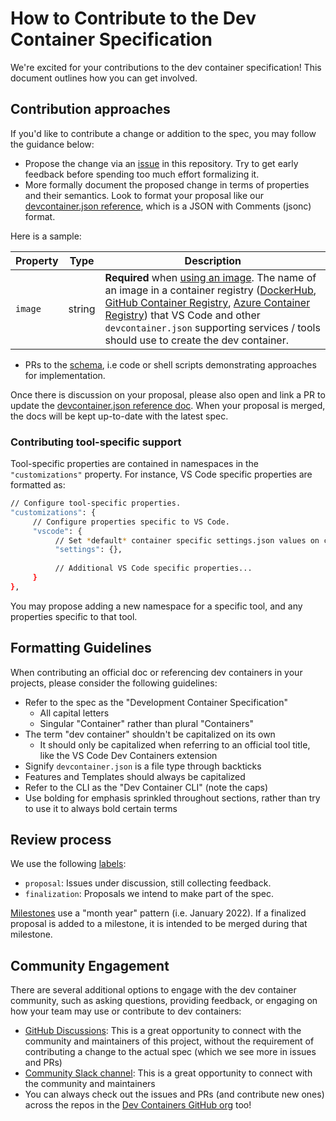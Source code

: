 # How to Contribute to the Dev Container Specification

We're excited for your contributions to the dev container specification! This document outlines how you can get involved. 

## Contribution approaches

If you'd like to contribute a change or addition to the spec, you may follow the guidance below:
- Propose the change via an [issue](https://github.com/microsoft/dev-container-spec/issues) in this repository. Try to get early feedback before spending too much effort formalizing it.
- More formally document the proposed change in terms of properties and their semantics. Look to format your proposal like our [devcontainer.json reference](https://aka.ms/devcontainer.json), which is a JSON with Comments (jsonc) format.

Here is a sample:

| Property | Type | Description |
|----------|------|-------------|
| `image` | string | **Required** when [using an image](/docs/remote/create-dev-container.md#using-an-image-or-dockerfile). The name of an image in a container registry ([DockerHub](https://hub.docker.com), [GitHub Container Registry](https://docs.github.com/packages/guides/about-github-container-registry), [Azure Container Registry](https://azure.microsoft.com/services/container-registry/)) that VS Code and other `devcontainer.json` supporting services / tools should use to create the dev container. |

- PRs to the [schema](https://github.com/devcontainers/spec/blob/main/schemas/devContainer.base.schema.json), i.e code or shell scripts demonstrating approaches for implementation.

Once there is discussion on your proposal, please also open and link a PR to update the [devcontainer.json reference doc](https://github.com/microsoft/vscode-docs/blob/main/docs/remote/devcontainerjson-reference.md). When your proposal is merged, the docs will be kept up-to-date with the latest spec.

### Contributing tool-specific support

Tool-specific properties are contained in namespaces in the `"customizations"` property. For instance, VS Code specific properties are formatted as:

```bash
// Configure tool-specific properties.
"customizations": {
     // Configure properties specific to VS Code.
     "vscode": {
          // Set *default* container specific settings.json values on container create.
          "settings": {},
			
          // Additional VS Code specific properties...
     }
},
```

You may propose adding a new namespace for a specific tool, and any properties specific to that tool.

## Formatting Guidelines

When contributing an official doc or referencing dev containers in your projects, please consider the following guidelines:

- Refer to the spec as the "Development Container Specification"
     - All capital letters
     - Singular "Container" rather than plural "Containers"
- The term "dev container" shouldn't be capitalized on its own
     - It should only be capitalized when referring to an official tool title, like the VS Code Dev Containers extension 
- Signify `devcontainer.json` is a file type through backticks 
- Features and Templates should always be capitalized
- Refer to the CLI as the "Dev Container CLI" (note the caps)
- Use bolding for emphasis sprinkled throughout sections, rather than try to use it to always bold certain terms

## Review process

We use the following [labels](https://github.com/microsoft/dev-container-spec/labels):

- `proposal`: Issues under discussion, still collecting feedback.
- `finalization`: Proposals we intend to make part of the spec.

[Milestones](https://github.com/microsoft/dev-container-spec/milestones) use a "month year" pattern (i.e. January 2022). If a finalized proposal is added to a milestone, it is intended to be merged during that milestone.

## Community Engagement
There are several additional options to engage with the dev container community, such as asking questions, providing feedback, or engaging on how your team may use or contribute to dev containers:
- [GitHub Discussions](https://github.com/devcontainers/spec/discussions): This is a great opportunity to connect with the community and maintainers of this project, without the requirement of contributing a change to the actual spec (which we see more in issues and PRs)
- [Community Slack channel](https://aka.ms/dev-container-community): This is a great opportunity to connect with the community and maintainers
- You can always check out the issues and PRs (and contribute new ones) across the repos in the [Dev Containers GitHub org](https://github.com/devcontainers/devcontainers.github.io/edit/gh-pages/contributing.md) too!
